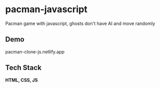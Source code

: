 # pacman-javascript
Pacman game with javascript, ghosts don't have AI and move randomly

## Demo

pacman-clone-js.netlify.app

## Tech Stack

**HTML, CSS, JS**

